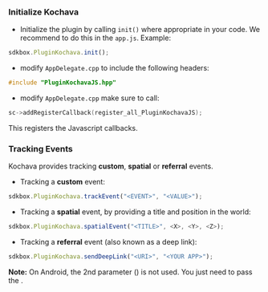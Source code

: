 ### Initialize Kochava
* Initialize the plugin by calling `init()` where appropriate in your code. We
recommend to do this in the `app.js`. Example:
```javascript
sdkbox.PluginKochava.init();
```

* modify `AppDelegate.cpp` to include the following headers:
```cpp
#include "PluginKochavaJS.hpp"
```

* modify `AppDelegate.cpp` make sure to call:
```cpp
sc->addRegisterCallback(register_all_PluginKochavaJS);
```
This registers the Javascript callbacks.

### Tracking Events
Kochava provides tracking __custom__, __spatial__ or __referral__ events.

* Tracking a __custom__ event:
```javascript
sdkbox.PluginKochava.trackEvent("<EVENT>", "<VALUE>");
```

* Tracking a __spatial__ event, by providing a title and position in the world:
```javascript
sdkbox.PluginKochava.spatialEvent("<TITLE>", <X>, <Y>, <Z>);
```

* Tracking a __referral__ event (also known as a deep link):
```javascript
sdkbox.PluginKochava.sendDeepLink("<URI>", "<YOUR APP>");
```
 __Note:__ On Android, the 2nd parameter (__<YOUR APP>__) is not used. You just need to pass the __<URI>__.
